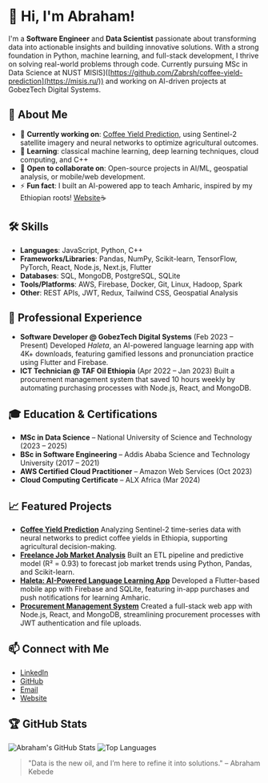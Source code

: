 # 👋 Hi, I'm Abraham!

I'm a **Software Engineer** and **Data Scientist** passionate about transforming data into actionable insights and building innovative solutions. With a strong foundation in Python, machine learning, and full-stack development, I thrive on solving real-world problems through code. Currently pursuing MSc in Data Science at  NUST MISIS]([https://github.com/Zabrsh/coffee-yield-prediction](https://misis.ru/)) and working on AI-driven projects at GobezTech Digital Systems.

## 🌟 About Me
- 🔭 **Currently working on**: [Coffee Yield Prediction](https://github.com/Zabrsh/coffee-yield-prediction), using Sentinel-2 satellite imagery and neural networks to optimize agricultural outcomes.
- 🌱 **Learning**: classical machine learning, deep learning techniques, cloud computing, and C++
- 👯 **Open to collaborate on**: Open-source projects in AI/ML, geospatial analysis, or mobile/web development.
- ⚡ **Fun fact**: I built an AI-powered app to teach Amharic, inspired by my Ethiopian roots! [Website](https://haleta-amharic.web.app/)☕

## 🛠️ Skills
- **Languages**: JavaScript, Python, C++
- **Frameworks/Libraries**: Pandas, NumPy, Scikit-learn, TensorFlow, PyTorch, React, Node.js, Next.js, Flutter
- **Databases**: SQL, MongoDB, PostgreSQL, SQLite
- **Tools/Platforms**: AWS, Firebase, Docker, Git, Linux, Hadoop, Spark
- **Other**: REST APIs, JWT, Redux, Tailwind CSS, Geospatial Analysis

## 💼 Professional Experience
- **Software Developer @ GobezTech Digital Systems** (Feb 2023 – Present) 
 Developed *Haleta*, an AI-powered language learning app with 4K+ downloads, featuring gamified lessons and pronunciation practice using Flutter and Firebase.
- **ICT Technician @ TAF Oil Ethiopia** (Apr 2022 – Jan 2023) 
 Built a procurement management system that saved 10 hours weekly by automating purchasing processes with Node.js, React, and MongoDB.

## 🎓 Education & Certifications
- **MSc in Data Science** – National University of Science and Technology (2023 – 2025)
- **BSc in Software Engineering** – Addis Ababa Science and Technology University (2017 – 2021)
- **AWS Certified Cloud Practitioner** – Amazon Web Services (Oct 2023)
- **Cloud Computing Certificate** – ALX Africa (Mar 2024)

## 📈 Featured Projects
- **[Coffee Yield Prediction](https://github.com/Zabrsh/coffee-yield-prediction)** 
 Analyzing Sentinel-2 time-series data with neural networks to predict coffee yields in Ethiopia, supporting agricultural decision-making.
- **[Freelance Job Market Analysis](https://github.com/Zabrsh/job-market-analysis)** 
 Built an ETL pipeline and predictive model (R² = 0.93) to forecast job market trends using Python, Pandas, and Scikit-learn.
- **[Haleta: AI-Powered Language Learning App](https://github.com/Zabrsh/haleta)** 
 Developed a Flutter-based mobile app with Firebase and SQLite, featuring in-app purchases and push notifications for learning Amharic.
- **[Procurement Management System](https://github.com/Zabrsh/procurement-system)** 
 Created a full-stack web app with Node.js, React, and MongoDB, streamlining procurement processes with JWT authentication and file uploads.

## 📫 Connect with Me
- [LinkedIn](https://www.linkedin.com/in/abrham-tadesse/)
- [GitHub](https://github.com/Zabrsh)
- [Email](mailto:abraham@gobeztech.com)
- [Website](https://zabrsh.netlify.app/)

## 🏆 GitHub Stats
![Abraham's GitHub Stats](https://github-readme-stats.vercel.app/api?username=Zabrsh&show_icons=true&theme=radical)
![Top Languages](https://github-readme-stats.vercel.app/api/top-langs/?username=Zabrsh&layout=compact&theme=radical)

> "Data is the new oil, and I’m here to refine it into solutions." – Abraham Kebede

